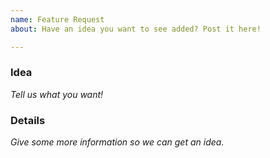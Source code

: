 ```yaml
---
name: Feature Request
about: Have an idea you want to see added? Post it here!

---
```

<!-- PlayerVaultsX Feature Request Template
Please post ideas that are relevant and can be for the majority, not just yourself
-->
### Idea
*Tell us what you want!*


### Details
*Give some more information so we can get an idea.*
